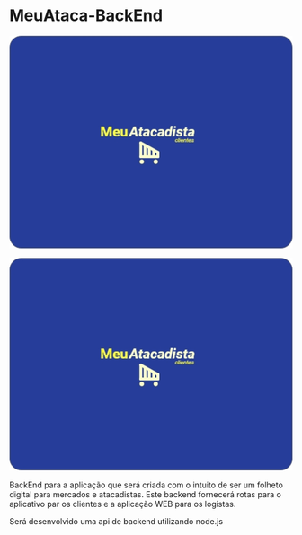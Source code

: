 # MeuAtaca-BackEnd

<p align="center">
  <img src="https://github.com/vitorruann/MeuAtaca-BackEnd/blob/master/images/LogoFundoAzuk.jpg"/>
</p>

![Alt Text](https://github.com/vitorruann/MeuAtaca-BackEnd/blob/master/images/LogoFundoAzuk.jpg)


BackEnd para a aplicação que será criada com o intuito de ser um folheto digital para mercados e atacadistas. Este backend fornecerá rotas para o aplicativo par os clientes e a aplicação WEB para os logistas.

Será desenvolvido uma api de backend utilizando node.js
